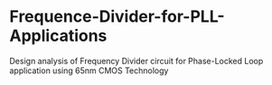 # Frequence-Divider-for-PLL-Applications
Design analysis of Frequency Divider circuit for Phase-Locked Loop application using 65nm CMOS Technology
